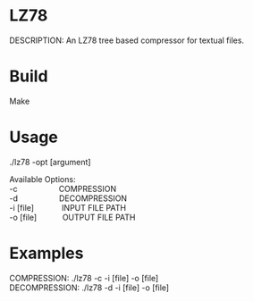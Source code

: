 # LZ78
DESCRIPTION: An LZ78 tree based compressor for textual files.

# Build
Make

# Usage
./lz78 -opt [argument]

Available Options:  
  	-c &emsp;&emsp;&emsp;&emsp;&emsp;COMPRESSION   	
	-d &emsp;&emsp;&emsp;&emsp;&emsp;DECOMPRESSION   
	-i [file] &emsp;&emsp;&emsp; INPUT FILE PATH  
	-o [file] &emsp;&emsp;&emsp;OUTPUT FILE PATH
	
# Examples  
COMPRESSION: ./lz78 -c -i [file] -o [file]  
DECOMPRESSION: ./lz78 -d -i [file] -o [file] 

